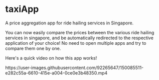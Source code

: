 # taxiApp
A price aggregation app for ride hailing services in Singapore.

You can now easily compare the prices between the various ride hailing services in singapore, 
and be automatically redirected to the respective application of your choice! No need to 
open multiple apps and try to compare them one by one.

<p>
  Here's a quick video on how this app works!
</p>

<p>
https://user-images.githubusercontent.com/92265647/150085511-e282c55a-6610-415e-a004-0ce0e3b48350.mp4
</p>
